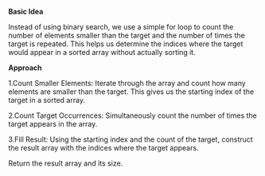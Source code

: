 **Basic Idea**

Instead of using binary search, we use a simple for loop to count the number of elements smaller than the target and the number of times the target is repeated. This helps us determine the indices where the target would appear in a sorted array without actually sorting it.

**Approach**

1.Count Smaller Elements: Iterate through the array and count how many elements are smaller than the target. This gives us the starting index of the target in a sorted array.

2.Count Target Occurrences: Simultaneously count the number of times the target appears in the array.

3.Fill Result: Using the starting index and the count of the target, construct the result array with the indices where the target appears.

Return the result array and its size.
